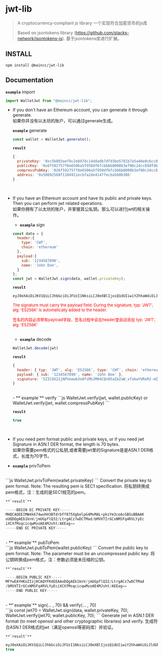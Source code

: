 # jwt-lib

> A cryptocurrency-compliant js library
> 一个实现符合加密货币的js库
>
> Based on jsontokens library (https://github.com/stacks-network/jsontokens-js).
> 基于jsontokens库进行扩展。

## INSTALL

```shell
npm install @maincc/jwt-lib
```

## Documentation

**`example`** import
```js
import WalletJwt from "@maincc/jwt-lib";
```

- If you don't have an Ethereum account, you can generate it through generate.  
  如果你并没有以太坊的账户，可以通过generate生成。

  **`example`** generate
  ```js
  const wallet = WalletJwt.generate();
  ```

  **`result`**
  ```js
  {
    privateKey: '0xc5b893aef8c2e847dc14ddadb7dfd3be5781b7a5a46e0cbcc00bfa992c626ddc',
    publicKey: '0x6f592757f8e6506a5f950df6fcbb6b8000b3ef00c24cc69dfdb3155d322b182c4d31216ae1154b63211c8970977ccb2a72272ac0cce8004e0c26c86dfc01046a',
    compressPubKey: '026f592757f8e6506a5f950df6fcbb6b8000b3ef00c24cc69dfdb3155d322b182c',
    address: '0x50692568f1184911ecbfa2de4147fecba5b0b386'
  }
  ```
  <br>
- If you have an Ethereum account and have its public and private keys. Then you can perform jwt related operations.  
  如果你拥有了以太坊的账户，并掌握其公私钥。那么可以进行jwt的相关操作。

  - **`example`** sign
  ```js
  const data = {
    header:{
      type: 'CWT',
      chain: 'ethereum'
    },
    payload:{
      sub: '1234567890',
      name: 'John Doe',
    }
  };
  const jwt = WalletJwt.sign(data, wallet.privateKey);
  ```

    **`result`**
    ```js
    eyJ0eXAiOiJKV1QiLCJhbGciOiJFUzI1NksiLCJ0eXBlIjoiQ1dUIiwiY2hhaW4iOiJldGhlcmV1bSJ9.eyJzdWIiOiIxMjM0NTY3ODkwIiwibmFtZSI6IkpvaG4gRG9lIn0.5ZICOX22jNPVeewb3o0fsMSJM04CQnO5aIbZaW_vfakwYUReR2-mZEiDkz-ezdmkOH6xKObnZDpMcNCnv9n-Rw
    ```
    <font color=red size=2> The signature must carry the payload field. During the signature, typ: 'JWT', alg: 'ES256K' is automatically added to the header.</font>
    
    <font color=red size=2>签名的内容必须带有payload字段，签名过程中会在header里自动添加 typ: 'JWT', alg: 'ES256K'</font>
  <br><br>  
  - **`example`** decode
  ```js
  WalletJwt.decode(jwt)
  ```

    **`result`**
  ```js
  {
    header: { typ: 'JWT', alg: 'ES256K', type: 'CWT', chain: 'ethereum' },
    payload: { sub: '1234567890', name: 'John Doe' },
    signature: '5ZICOX22jNPVeewb3o0fsMSJM04CQnO5aIbZaW_vfakwYUReR2-mZEiDkz-ezdmkOH6xKObnZDpMcNCnv9n-Rw'
  }
  ```
  <br>
  - **`example`** verify
  ```js
  WalletJwt.verify(jwt, wallet.publicKey) or WalletJwt.verify(jwt, wallet.compressPubKey)
  ```

    **`result`**
  ```js
  true
  ```
  <br>
-  If you need pem format public and private keys, or if you need jwt Signature in ASN.1 DER format, the length is 70 bytes.  
  如果你需要pem格式的公私钥,或者需要jwt里的Signature是是ASN.1 DER格式，长度为70字节。

  - **`example`** privToPem  
  <br>
  ```js
  WalletJwt.privToPem(wallet.privateKey)
  ```  
  Convert the private key to pem format. Note: The resulting pem is SEC1 specification.  
  将私钥转换成pem格式，注：生成的是SEC1规范的pem。  

    **`result`**  
  ```js
  -----BEGIN EC PRIVATE KEY-----
  MHQCAQEEIMW4k674wuhH3BTdrbff075XgbelpG4MvMAL+pksYm3coAcGBSuBBAAK
  oUQDQgAEb1knV/jmUGpflQ32/LtrgACz7wDCTMad/bMVXTIrGCxNMSFq4RVLYyEc
  iXCXfMsqcicqwMzoAE4MJsht/AEEag==
  -----END EC PRIVATE KEY-----
  ```
  <br>
  - **`example`** pubToPem  
  <br>
  ```js
  WalletJwt.pubToPem(wallet.publicKey)
  ```
  Convert the public key to pem format. Note: The parameter must be an uncompressed public key.  
  将公钥转换成pem格式，注：参数必须是未压缩的公钥。  

    **`result`**  
  ```js
  -----BEGIN PUBLIC KEY-----
  MFYwEAYHKoZIzj0CAQYFK4EEAAoDQgAEb1knV/jmUGpflQ32/LtrgACz7wDCTMad
  /bMVXTIrGCxNMSFq4RVLYyEciXCXfMsqcicqwMzoAE4MJsht/AEEag==
  -----END PUBLIC KEY-----
  ```
  <br>
  - **`example`** sign(... , 70) && verify(... , 70)  
  <br>
  ```js
  const jwt70 = WalletJwt.sign(data, wallet.privateKey, 70);
  WalletJwt.verify(jwt70, wallet.publicKey, 70);
  ```
  Generate jwt in ASN.1 DER format (to meet openssl and other cryptographic libraries) and verify.  
  生成符合ASN.1 DER格式的jwt（满足openssl等密码库）并验证。  

    **`result`**  
  ```js
  eyJ0eXAiOiJKV1QiLCJhbGciOiJFUzI1NksiLCJ0eXBlIjoiQ1dUIiwiY2hhaW4iOiJldGhlcmV1bSJ9.eyJzdWIiOiIxMjM0NTY3ODkwIiwibmFtZSI6IkpvaG4gRG9lIn0.MEUCIQDlkgI5fbaM09V57BvejR-wxIkzTgJCc7lohtlpb-99qQIgMGFEXkdvpmRIg5M_ns3ZpDh-sSjm52Q6THDQp7_Z_kc
  true
  ```

<br>